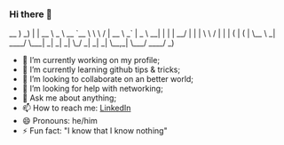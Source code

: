### Hi there 👋
<block>
 __ )                           _)             |               | 
 __ \    _ \  __ `__ \  \ \   /  |  __ \    _` |   _ \    __|  | 
 |   |   __/  |   |   |  \ \ /   |  |   |  (   |  (   | \__ \ _| 
____/  \___| _|  _|  _|   \_/   _| _|  _| \__,_| \___/  ____/ _) 
                                                                 
</block>

- 🔭 I’m currently working on my profile;
- 🌱 I’m currently learning github tips & tricks;
- 👯 I’m looking to collaborate on an better world;
- 🤔 I’m looking for help with networking;
- 💬 Ask me about anything;
- 📫 How to reach me: [LinkedIn](https://www.linkedin.com/in/ricardo-rodrigues-b0b71262/)
- 😄 Pronouns: he/him
- ⚡ Fun fact: "I know that I know nothing"

